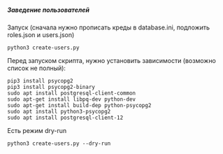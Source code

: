##### Заведение пользователей

Запуск (сначала нужно прописать креды в database.ini, подложить roles.json и users.json)
```shell
python3 create-users.py
```

Перед запуском скрипта, нужно установить зависимости (возможно список не полный):
```shell
pip3 install psycopg2
pip3 install psycopg2-binary
sudo apt install postgresql-client-common
sudo apt-get install libpq-dev python-dev
sudo apt-get install build-dep python-psycopg2
sudo apt install python3-psycopg2
sudo apt install postgresql-client-12
```

Есть режим dry-run
```shell
python3 create-users.py --dry-run
```